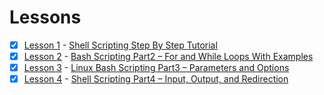 # Lessons

- [x] [Lesson 1](First.sh) - [Shell Scripting Step By Step Tutorial](https://likegeeks.com/bash-script-easy-guide/) 
- [x] [Lesson 2](Second.sh) - [Bash Scripting Part2 – For and While Loops With Examples](https://likegeeks.com/bash-scripting-step-step-part2/)
- [x] [Lesson 3](Third.sh) - [Linux Bash Scripting Part3 – Parameters and Options](https://likegeeks.com/linux-bash-scripting-awesome-guide-part3/) 
- [x] [Lesson 4](Fourth.sh) - [Shell Scripting Part4 – Input, Output, and Redirection](https://likegeeks.com/shell-scripting-awesome-guide-part4/)
